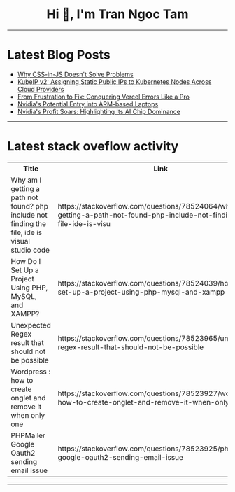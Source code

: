 <h1 align="center">Hi 👋, I'm Tran Ngoc Tam</h1>

---

# Latest Blog Posts 
<!-- BLOG-POST-LIST:START -->
- [Why CSS-in-JS Doesn&#39;t Solve Problems](https://dev.to/m_midas/why-css-in-js-doesnt-solve-problems-14i9)
- [KubeIP v2: Assigning Static Public IPs to Kubernetes Nodes Across Cloud Providers](https://dev.to/alexeiled/kubeip-v2-assigning-static-public-ips-to-kubernetes-nodes-across-cloud-providers-1a57)
- [From Frustration to Fix: Conquering Vercel Errors Like a Pro](https://dev.to/ehtisamhaq/from-frustration-to-fix-conquering-vercel-errors-like-a-pro-4mdo)
- [Nvidia&#39;s Potential Entry into ARM-based Laptops](https://dev.to/n968941/nvidias-potential-entry-into-arm-based-laptops-3e5c)
- [Nvidia&#39;s Profit Soars: Highlighting Its AI Chip Dominance](https://dev.to/n968941/nvidias-profit-soars-highlighting-its-ai-chip-dominance-17d1)
<!-- BLOG-POST-LIST:END -->

---

# Latest stack oveflow activity
<table>
  <tr><th>Title</th><th>Link</th></tr>
  <!-- STACKOVERFLOW:START --><tr><td>Why am I getting a path not found? php include not finding the file, ide is visual studio code</td><td>https://stackoverflow.com/questions/78524064/why-am-i-getting-a-path-not-found-php-include-not-finding-the-file-ide-is-visu</td></tr><tr><td>How Do I Set Up a Project Using PHP, MySQL, and XAMPP?</td><td>https://stackoverflow.com/questions/78524039/how-do-i-set-up-a-project-using-php-mysql-and-xampp</td></tr><tr><td>Unexpected Regex result that should not be possible</td><td>https://stackoverflow.com/questions/78523965/unexpected-regex-result-that-should-not-be-possible</td></tr><tr><td>Wordpress : how to create onglet and remove it when only one</td><td>https://stackoverflow.com/questions/78523927/wordpress-how-to-create-onglet-and-remove-it-when-only-one</td></tr><tr><td>PHPMailer Google Oauth2 sending email issue</td><td>https://stackoverflow.com/questions/78523925/phpmailer-google-oauth2-sending-email-issue</td></tr><!-- STACKOVERFLOW:END -->
</table>

---


